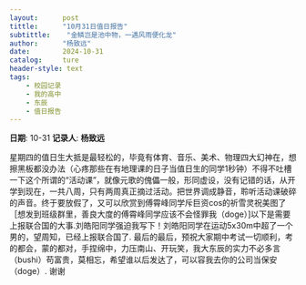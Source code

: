 ```yaml
---
layout:      post
tittle:      "10月31日值日报告"
subtittle:    "金鳞岂是池中物，一遇风雨便化龙"
author:      "杨致远"
date:        2024-10-31
catalog:     ture
header-style: text
tags: 
    - 校园记录
    - 我的高中
    - 东辰
    - 值日报告
---
```


**日期**: 10-31
**记录人**: **杨致远**

星期四的值日生大抵是最轻松的，毕竟有体育、音乐、美术、物理四大幻神在，想擦黑板都没办法（心疼那些在有地理课的日子当值日生的同学1秒钟）不得不吐槽一下这个所谓的“活动课”，就像元歌的傀儡一般，形同虚设，没有记错的话，从开学到现在，一共八周，只有两周真正摘过活动。把世界调成静音，聆听活动课破碎的声音。终于要放假了，又可以欣赏到傅霄峰同学斥巨资cos的祈雪灵祝美图了［想发到班级群里，善良大度的傅霄峰同学应该不会怪罪我（doge）]以下是需要上报联合国的大事.刘皓阳同学强迫我写下！刘皓阳同学在运动5x30m中超了一个男的，望周知，已经上报联合国了.
最后的最后，预祝大家期中考试一切顺利，考的都会，蒙的都对，手捏绵中，力压南山、开玩笑，我大东辰的实力不必多言（bushi）苟富贵，莫相忘，希望谁以后发达了，可以容我去你的公司当保安（doge）.
谢谢
